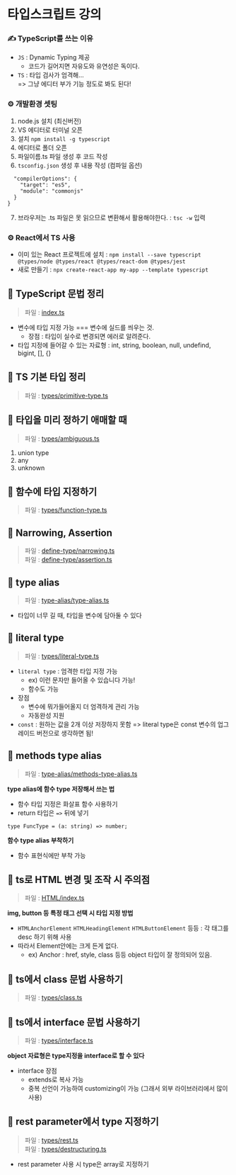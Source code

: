 # 타입스크립트 강의

### ✍ TypeScript를 쓰는 이유

- `JS` : Dynamic Typing 제공
  - 코드가 길어지면 자유도와 유연성은 독이다.
- `TS` : 타입 검사가 엄격해...<br>
  => 그냥 에디터 부가 기능 정도로 봐도 된다!

### ⚙ 개발환경 셋팅

1. node.js 설치 (최신버전)
2. VS 에디터로 터미널 오픈
3. 설치 `npm install -g typescript`
4. 에디터로 폴더 오픈
5. 파일이름.ts 파일 생성 후 코드 작성
6. `tsconfig.json` 생성 후 내용 작성 (컴파일 옵션)

```{
  "compilerOptions": {
    "target": "es5",
    "module": "commonjs"
  }
}
```

7. 브라우저는 .ts 파일은 못 읽으므로 변환해서 활용해야한다.
   : `tsc -w` 입력

### ⚙ React에서 TS 사용

- 이미 있는 React 프로젝트에 설치 : `npm install --save typescript @types/node @types/react @types/react-dom @types/jest`
- 새로 만들기 : `npx create-react-app my-app --template typescript`

## 📝 TypeScript 문법 정리

> 파일 : [index.ts](index.ts)

- 변수에 타입 지정 가능 === 변수에 실드를 씌우는 것.
  - 장점 : 타입이 실수로 변경되면 에러로 알려준다.
- 타입 지정에 들어갈 수 있는 자료형 : int, string, boolean, null, undefind, bigint, [], {}

## 📝 TS 기본 타입 정리

> 파일 : [types/primitive-type.ts](types/primitive-type.ts)

## 📝 타입을 미리 정하기 애매할 때

> 파일 : [types/ambiguous.ts](types/ambiguous.ts)

1. union type
2. any
3. unknown

## 📝 함수에 타입 지정하기

> 파일 : [types/function-type.ts](types/function-type.ts)

## 📝 Narrowing, Assertion

> 파일 : [define-type/narrowing.ts](define-type/narrowing.ts)<br>
> 파일 : [define-type/assertion.ts](define-type/assertion.ts)

## 📝 type alias

> 파일 : [type-alias/type-alias.ts](type-alias/type-alias.ts)

- 타입이 너무 길 때, 타입을 변수에 담아둘 수 있다

## 📝 literal type

> 파일 : [types/literal-type.ts](types/literal-type.ts)

- `literal type` : 엄격한 타입 지정 가능
  - ex) 이런 문자만 들어올 수 있습니다 가능!
  - 함수도 가능
- 장점
  - 변수에 뭐가들어올지 더 엄격하게 관리 가능
  - 자동완성 지원
- `const` : 원하는 값을 2개 이상 저장하지 못함
  => literal type은 const 변수의 업그레이드 버전으로 생각하면 됨!

## 📝 methods type alias

> 파일 : [type-alias/methods-type-alias.ts](type-alias/methods-type-alias.ts)

**type alias에 함수 type 저장해서 쓰는 법**<br>

- 함수 타입 지정은 화살표 함수 사용하기
- return 타입은 `=>` 뒤에 넣기

```
type FuncType = (a: string) => number;
```

**함수 type alias 부착하기**

- 함수 표현식에만 부착 가능

## 📝 ts로 HTML 변경 및 조작 시 주의점

> 파일 : [HTML/index.ts](HTML/index.ts)

**img, button 등 특정 태그 선택 시 타입 지정 방법**

- `HTMLAnchorElement` `HTMLHeadingElement` `HTMLButtonElement` 등등 : 각 태그를 desc 하기 위해 사용
- 따라서 Element안에는 크게 든게 없다.
  - ex) Anchor : href, style, class 등등 object 타입이 잘 정의되어 있음.

## 📝 ts에서 class 문법 사용하기

> 파일 : [types/class.ts](types/class.ts)

## 📝 ts에서 interface 문법 사용하기

> 파일 : [types/interface.ts](types/interface.ts)

**object 자료형은 type지정을 interface로 할 수 있다**

- interface 장점
  - extends로 복사 가능
  - 중복 선언이 가능하여 customizing이 가능 (그래서 외부 라이브러리에서 많이 사용)

## 📝 rest parameter에서 type 지정하기

> 파일 : [types/rest.ts](types/rest.ts)<br>
> 파일 : [types/destructuring.ts](types/destructuring.ts)

- rest parameter 사용 시 type은 array로 지정하기

